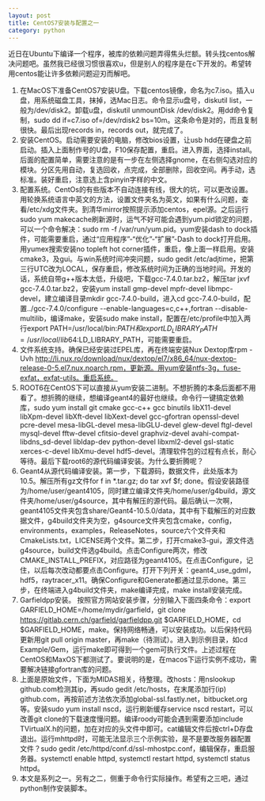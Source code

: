 ```yaml
---
layout: post
title: CentOS7安装与配置之一
category: python
---
```

近日在Ubuntu下编译一个程序，被库的依赖问题弄得焦头烂额。转头找centos解决问题吧。虽然我已经很习惯很喜欢u，但是别人的程序是在c下开发的。希望转用centos能让许多依赖问题迎刃而解吧。

1. 在MacOS下准备CentOS7安装U盘。下载centos镜像，命名为c7.iso。插入u盘，用系统磁盘工具，抹掉，选Mac日志。命令显示u盘号，diskutil list，一般为/dev/disk2。卸载u盘，diskutil unmountDisk /dev/disk2。用dd命令复制，sudo dd if=c7.iso of=/dev/rdisk2 bs=10m。这条命令是对的，而且复制很快。最后出现records in，records out，就完成了。
2. 安装CentOS。启动需要安装的电脑，修改bios设置，让usb hdd在硬盘之前启动。插入上面制作号的U盘，F10保存配置，重启。进入界面，选择install。后面的配置简单，需要注意的是有一步在左侧选择gnome，在右侧勾选对应的模块。分区先用自动，复选回收，点完成，全部删除，回收空间。再手动，选标准。装好重启，注意选上含pinyin字样的中文。
3. 配置系统。CentOs的有些版本不自动连接有线，很大的坑，可以更改设置。用轮换系统语言中英文的方法，设置文件夹名为英文，如果有什么问题，查看/etc/xdg文件夹。到清华mirror按照提示添加centos，epel源。之后运行sudo yum makecache刷新源时，运气不好可能会遇到yum.pid锁定的问题，可以一个命令解决：sudo rm -f /var/run/yum.pid。yum安装dash to dock插件，可能需要重启，通过“应用程序”-“优化”-“扩展”-Dash to dock打开启用。用yumex搜索安装no topleft hot corner插件，重启，像上面一样启用。安装cmake3，及gui。与win系统时间冲突问题，sudo gedit /etc/adjtime，把第三行UTC改为LOCAL，保存重启，修改系统时间为正确的当地时间。开发的话，系统自带g++版本太低，升级吧，下载gcc-7.4.0.tar.bz2，解压tar jxvf gcc-7.4.0.tar.bz2，安装yum install gmp-devel mpfr-devel libmpc-devel，建立编译目录mkdir gcc-7.4.0-build，进入cd gcc-7.4.0-build，配置../gcc-7.4.0/configure --enable-languages=c,c++,fortran --disable-multilib，编译make，安装sudo make install，配置在/etc/profile中加入两行export PATH=/usr/local/bin:$PATH和export LD_LIBRARY_PATH=/usr/local/lib64:$LD_LIBRARY_PATH，可能需要重启。
4. 文件系统支持。确保已经安装过EPEL库，再在终端安装Nux Dextop库rpm -Uvh http://li.nux.ro/download/nux/dextop/el7/x86_64/nux-dextop-release-0-5.el7.nux.noarch.rpm，更新源。用yum安装ntfs-3g，fuse-exfat，exfat-utils。重启系统。
5. ROOT6在CentOS下可以直接从yum安装二进制。不想折腾的本条后面都不用看了。想折腾的继续，想编译geant4的最好也继续。命令行一键搞定依赖库，sudo yum install git cmake gcc-c++ gcc binutils libX11-devel libXpm-devel libXft-devel libXext-devel gcc-gfortran openssl-devel pcre-devel mesa-libGL-devel mesa-libGLU-devel glew-devel ftgl-devel mysql-devel fftw-devel cfitsio-devel graphviz-devel avahi-compat-libdns_sd-devel libldap-dev python-devel libxml2-devel gsl-static xerces-c-devel libXmu-devel hdf5-devel。清理软件包的过程有点长，耐心等待。最后下载root6的源代码编译安装。为什么要折腾呢？
6. Geant4从源代码编译安装。第一步，下载源码，数据文件，此处版本为10.5。解压所有gz文件for f in *.tar.gz; do tar xvf $f; done。假设安装路径为/home/user/geant4105，同时建立编译文件夹/home/user/g4build，源文件夹/home/user/g4source，其中有解压的源代码。最后确认一次啊，geant4105文件夹包含share/Geant4-10.5.0/data，其中有下载解压的对应数据文件，g4build文件夹为空，g4source文件夹包含cmake，config，environments，examples，ReleaseNotes，source六个文件夹和CmakeLists.txt，LICENSE两个文件。第二步，打开cmake3-gui，源文件选g4source，build文件选g4build。点击Configure两次，修改CMAKE_INSTALL_PREFIX，对应路径为geant4105。在点击Configure，记住，以后每次改动都要点击Configure。打开下列开关：geant4_use_gdml，hdf5，raytracer_x11。确保Configure和Generate都通过显示done。第三步，在终端进入g4build文件夹，make编译完成，make install安装完成。
7. Garfieldpp安装。 按照官方网站安装步骤，分别输入下面四条命令：export GARFIELD_HOME=/home/mydir/garfield，git clone https://gitlab.cern.ch/garfield/garfieldpp.git $GARFIELD_HOME，cd $GARFIELD_HOME，make。保持网络畅通，可以安装成功。以后保持代码更新用git pull origin master，再make（待测试）。进入到示例目录，如cd Example/Gem，运行make即可得到一个gem可执行文件。上述过程在CentOS和MaxOS下都测试了。要说明的是，在macos下运行实例不成功，需要解决链接gfortran库的问题。
8. 上面是原始文件，下面为MIDAS相关，待整理。改hosts：用nslookup github.com检测其ip，再sudo gedit /etc/hosts，在末尾添加行(ip) github.com，再按前述方法依次添加global-ssl.fastly.net，bitbucket.org等。安装sudo yum install nscd，运行刷新缓存service nscd restart，可以改善git clone的下载速度慢问题。编译roody可能会遇到需要添加include TVirtualX.h的问题，加在对应的头文件中即可。cat编辑文件后按ctrl+D存盘退出。运行mhttpd时，可能无法显示三个示例实验，是不是要改服务器配置文件？sudo gedit /etc/httpd/conf.d/ssl-mhostpc.conf，编辑保存，重启服务器。systemctl enable httpd, systemctl restart httpd, systemctl status httpd。
9. 本文是系列之一。另有之二，侧重于命令行实际操作。希望有之三吧，通过python制作安装脚本。